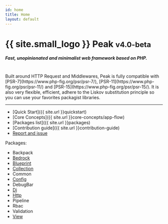 ```yaml
---
id: home
title: Home
layout: default
---
```


<h1>{{ site.small_logo }} Peak <small>v4.0-beta</small></h1>

##### Fast, unopinionated and minimalist web framework based on PHP. 
<br>
Built around HTTP Request and Middlewares, Peak is fully compatible with [PSR-7](https://www.php-fig.org/psr/psr-7/), [PSR-11](https://www.php-fig.org/psr/psr-11/) and [PSR-15](https://www.php-fig.org/psr/psr-15/). It is also very flexible, efficient, adhere to the Liskov substitution principle so you can use your favorites packagist libraries.

<hr>

<div class="row">
<div class="col-sm">
    
- [Quick Start]({{ site.url }}quickstart)
- [Core Concepts]({{ site.url }}core-concepts/app-flow)
- [Packages list]({{ site.url }}packages)
- [Contribution guide]({{ site.url }}contribution-guide)
- [Report and issue](https://github.com/peakphp/framework/issues)
        
</div>
<div class="col-sm">

Packages:
- Backpack
- [Bedrock](bedrock)
- [Blueprint](blueprint)
- [Collection](collection)
- Common
- [Config](config)
- DebugBar
- [Di](di)
- [Http](http)
- Pipeline
- Rbac
- Validation
- [View](view)
        
</div>
</div>

 
 




